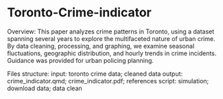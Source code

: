 # Toronto-Crime-indicator

Overview: This paper analyzes crime patterns in Toronto, using a dataset spanning several years to explore the multifaceted nature of urban crime. By data cleaning, processing, and graphing, we examine seasonal fluctuations, geographic distribution, and hourly trends in crime incidents. Guidance was provided for urban policing planning.

Files structure:
input: toronto crime data; cleaned data
output: crime_indicator.qmd; crime_indicator.pdf; references
script: simulation; download data; data clean 

